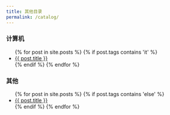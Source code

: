 ```yaml
---
title: 其他目录
permalink: /catalog/
---
```


### 计算机

<ul>
    {% for post in site.posts %}
      {% if post.tags contains 'it' %}
        <li><a href="{{ post.url }}">{{ post.title }}</a></li>
      {% endif %}
    {% endfor %}
</ul>

### 其他

<ul>
    {% for post in site.posts %}
      {% if post.tags contains 'else' %}
        <li><a href="{{ post.url }}">{{ post.title }}</a></li>
      {% endif %}
    {% endfor %}
</ul>



